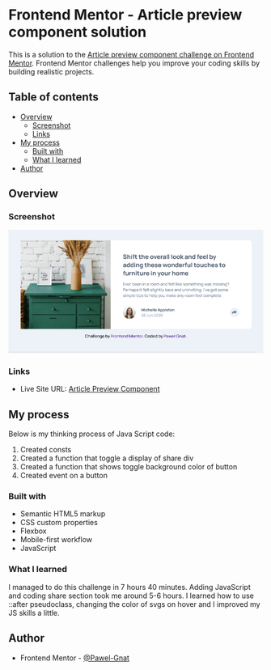 # Frontend Mentor - Article preview component solution

This is a solution to the [Article preview component challenge on Frontend Mentor](https://www.frontendmentor.io/challenges/article-preview-component-dYBN_pYFT). Frontend Mentor challenges help you improve your coding skills by building realistic projects.

## Table of contents

- [Overview](#overview)
  - [Screenshot](#screenshot)
  - [Links](#links)
- [My process](#my-process)
  - [Built with](#built-with)
  - [What I learned](#what-i-learned)
- [Author](#author)

## Overview

### Screenshot

![](./screenshot.png)

### Links

- Live Site URL: [Article Preview Component](https://pawel-gnat.github.io/Frontend-Mentor-Article-Preview-Component/)

## My process

Below is my thinking process of Java Script code:

1. Created consts
2. Created a function that toggle a display of share div
3. Created a function that shows toggle background color of button
4. Created event on a button

### Built with

- Semantic HTML5 markup
- CSS custom properties
- Flexbox
- Mobile-first workflow
- JavaScript

### What I learned

I managed to do this challenge in 7 hours 40 minutes. Adding JavaScript and coding share section took me around 5-6 hours. I learned how to use ::after pseudoclass, changing the color of svgs on hover and I improved my JS skills a little.

## Author

- Frontend Mentor - [@Pawel-Gnat](https://www.frontendmentor.io/profile/Pawel-Gnat)
